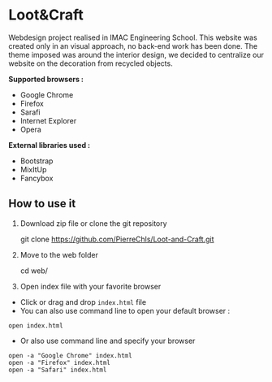 # Loot&Craft

Webdesign project realised in IMAC Engineering School. This website was created only in an visual approach, no back-end work has been done. The theme imposed was around the interior design, we decided to centralize our website on the decoration from recycled objects.

**Supported browsers :**

- Google Chrome
- Firefox
- Sarafi
- Internet Explorer
- Opera

**External libraries used :**

- Bootstrap
- MixItUp 
- Fancybox

## How to use it 

1) Download zip file or clone the git repository

    git clone https://github.com/PierreChls/Loot-and-Craft.git

2) Move to the web folder

	cd web/
	
3) Open index file with your favorite browser

- Click or drag and drop `index.html` file
- You can also use command line to open your default browser :

```
open index.html
```

- Or also use command line and specify your browser

```
open -a "Google Chrome" index.html
open -a "Firefox" index.html
open -a "Safari" index.html
```